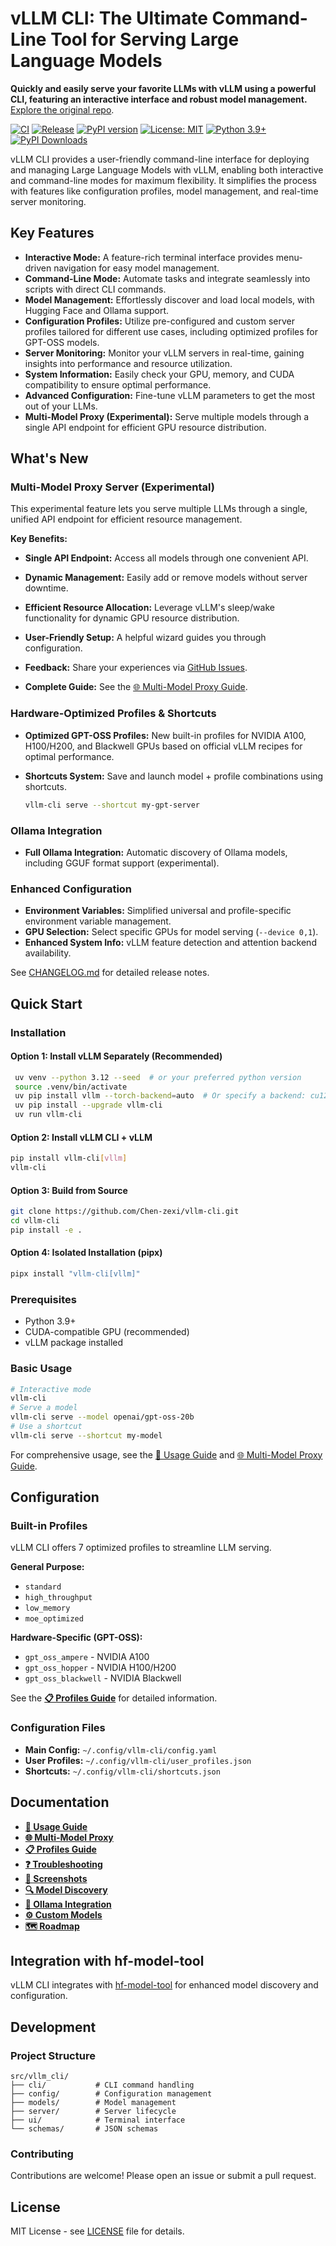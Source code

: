 # vLLM CLI: The Ultimate Command-Line Tool for Serving Large Language Models

**Quickly and easily serve your favorite LLMs with vLLM using a powerful CLI, featuring an interactive interface and robust model management.** [Explore the original repo](https://github.com/Chen-zexi/vllm-cli).

[![CI](https://github.com/Chen-zexi/vllm-cli/actions/workflows/ci.yml/badge.svg)](https://github.com/Chen-zexi/vllm-cli/actions/workflows/ci.yml)
[![Release](https://github.com/Chen-zexi/vllm-cli/actions/workflows/python-publish.yml/badge.svg)](https://github.com/Chen-zexi/vllm-cli/actions/workflows/python-publish.yml)
[![PyPI version](https://badge.fury.io/py/vllm-cli.svg)](https://badge.fury.io/py/vllm-cli)
[![License: MIT](https://img.shields.io/badge/License-MIT-yellow.svg)](https://opensource.org/licenses/MIT)
[![Python 3.9+](https://img.shields.io/badge/python-3.9+-blue.svg)](https://www.python.org/downloads/)
[![PyPI Downloads](https://static.pepy.tech/badge/vllm-cli)](https://pepy.tech/projects/vllm-cli)

vLLM CLI provides a user-friendly command-line interface for deploying and managing Large Language Models with vLLM, enabling both interactive and command-line modes for maximum flexibility. It simplifies the process with features like configuration profiles, model management, and real-time server monitoring.

## Key Features

*   **Interactive Mode:** A feature-rich terminal interface provides menu-driven navigation for easy model management.
*   **Command-Line Mode:** Automate tasks and integrate seamlessly into scripts with direct CLI commands.
*   **Model Management:** Effortlessly discover and load local models, with Hugging Face and Ollama support.
*   **Configuration Profiles:** Utilize pre-configured and custom server profiles tailored for different use cases, including optimized profiles for GPT-OSS models.
*   **Server Monitoring:** Monitor your vLLM servers in real-time, gaining insights into performance and resource utilization.
*   **System Information:** Easily check your GPU, memory, and CUDA compatibility to ensure optimal performance.
*   **Advanced Configuration:** Fine-tune vLLM parameters to get the most out of your LLMs.
*   **Multi-Model Proxy (Experimental):** Serve multiple models through a single API endpoint for efficient GPU resource distribution.

## What's New

### Multi-Model Proxy Server (Experimental)

This experimental feature lets you serve multiple LLMs through a single, unified API endpoint for efficient resource management.

**Key Benefits:**

*   **Single API Endpoint:** Access all models through one convenient API.
*   **Dynamic Management:** Easily add or remove models without server downtime.
*   **Efficient Resource Allocation:** Leverage vLLM's sleep/wake functionality for dynamic GPU resource distribution.
*   **User-Friendly Setup:** A helpful wizard guides you through configuration.

*   **Feedback:** Share your experiences via [GitHub Issues](https://github.com/Chen-zexi/vllm-cli/issues).
*   **Complete Guide:** See the [🌐 Multi-Model Proxy Guide](docs/multi-model-proxy.md).

### Hardware-Optimized Profiles & Shortcuts

*   **Optimized GPT-OSS Profiles:** New built-in profiles for NVIDIA A100, H100/H200, and Blackwell GPUs based on official vLLM recipes for optimal performance.
*   **Shortcuts System:** Save and launch model + profile combinations using shortcuts.

    ```bash
    vllm-cli serve --shortcut my-gpt-server
    ```

### Ollama Integration

*   **Full Ollama Integration:** Automatic discovery of Ollama models, including GGUF format support (experimental).

### Enhanced Configuration

*   **Environment Variables:** Simplified universal and profile-specific environment variable management.
*   **GPU Selection:** Select specific GPUs for model serving (`--device 0,1`).
*   **Enhanced System Info:** vLLM feature detection and attention backend availability.

See [CHANGELOG.md](CHANGELOG.md) for detailed release notes.

## Quick Start

### Installation

#### Option 1: Install vLLM Separately (Recommended)
   ```bash
    uv venv --python 3.12 --seed  # or your preferred python version
    source .venv/bin/activate
    uv pip install vllm --torch-backend=auto  # Or specify a backend: cu128
    uv pip install --upgrade vllm-cli
    uv run vllm-cli
   ```

#### Option 2: Install vLLM CLI + vLLM

```bash
pip install vllm-cli[vllm]
vllm-cli
```

#### Option 3: Build from Source

```bash
git clone https://github.com/Chen-zexi/vllm-cli.git
cd vllm-cli
pip install -e .
```

#### Option 4: Isolated Installation (pipx)

```bash
pipx install "vllm-cli[vllm]"
```

### Prerequisites

*   Python 3.9+
*   CUDA-compatible GPU (recommended)
*   vLLM package installed

### Basic Usage

```bash
# Interactive mode
vllm-cli
# Serve a model
vllm-cli serve --model openai/gpt-oss-20b
# Use a shortcut
vllm-cli serve --shortcut my-model
```

For comprehensive usage, see the [📘 Usage Guide](docs/usage-guide.md) and [🌐 Multi-Model Proxy Guide](docs/multi-model-proxy.md).

## Configuration

### Built-in Profiles

vLLM CLI offers 7 optimized profiles to streamline LLM serving.

**General Purpose:**

*   `standard`
*   `high_throughput`
*   `low_memory`
*   `moe_optimized`

**Hardware-Specific (GPT-OSS):**

*   `gpt_oss_ampere` - NVIDIA A100
*   `gpt_oss_hopper` - NVIDIA H100/H200
*   `gpt_oss_blackwell` - NVIDIA Blackwell

See the [**📋 Profiles Guide**](docs/profiles.md) for detailed information.

### Configuration Files

*   **Main Config:** `~/.config/vllm-cli/config.yaml`
*   **User Profiles:** `~/.config/vllm-cli/user_profiles.json`
*   **Shortcuts:** `~/.config/vllm-cli/shortcuts.json`

## Documentation

*   [**📘 Usage Guide**](docs/usage-guide.md)
*   [**🌐 Multi-Model Proxy**](docs/multi-model-proxy.md)
*   [**📋 Profiles Guide**](docs/profiles.md)
*   [**❓ Troubleshooting**](docs/troubleshooting.md)
*   [**📸 Screenshots**](docs/screenshots.md)
*   [**🔍 Model Discovery**](docs/MODEL_DISCOVERY_QUICK_REF.md)
*   [**🦙 Ollama Integration**](docs/ollama-integration.md)
*   [**⚙️ Custom Models**](docs/custom-model-serving.md)
*   [**🗺️ Roadmap**](docs/roadmap.md)

## Integration with hf-model-tool

vLLM CLI integrates with [hf-model-tool](https://github.com/Chen-zexi/hf-model-tool) for enhanced model discovery and configuration.

## Development

### Project Structure
```
src/vllm_cli/
├── cli/           # CLI command handling
├── config/        # Configuration management
├── models/        # Model management
├── server/        # Server lifecycle
├── ui/            # Terminal interface
└── schemas/       # JSON schemas
```

### Contributing

Contributions are welcome! Please open an issue or submit a pull request.

## License

MIT License - see [LICENSE](LICENSE) file for details.